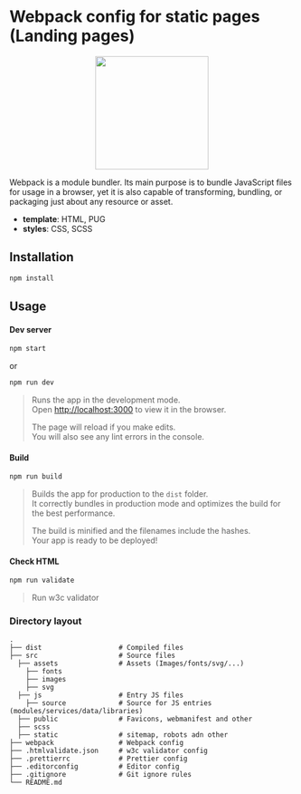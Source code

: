 # Webpack config for static pages (Landing pages)

<div align="center">
  <a href="https://github.com/webpack/webpack">
    <img width="200" height="200" src="https://webpack.js.org/assets/icon-square-big.svg">
  </a>
</div>

Webpack is a module bundler. Its main purpose is to bundle JavaScript files for usage in a browser, yet it is also capable of transforming, bundling, or packaging just about any resource or asset.

- **template**: HTML, PUG
- **styles**: CSS, SCSS

## Installation

```bash
npm install 
```

## Usage

#### Dev server
```bash
npm start 
```
or
```bash
npm run dev 
```
> Runs the app in the development mode.<br />
> Open [http://localhost:3000](http://localhost:3000) to view it in the browser.
> 
> The page will reload if you make edits.<br />
> You will also see any lint errors in the console.

#### Build
```bash
npm run build 
```

> Builds the app for production to the `dist` folder.<br />
> It correctly bundles in production mode and optimizes the build for the best performance.
>
> The build is minified and the filenames include the hashes.<br />
> Your app is ready to be deployed!

#### Check HTML

```bash
npm run validate 
```

> Run w3c validator


### Directory layout

    .
    ├── dist                   # Compiled files
    ├── src                    # Source files
      ├── assets               # Assets (Images/fonts/svg/...)
        ├── fonts
        ├── images
        ├── svg
      ├── js                   # Entry JS files
        ├── source             # Source for JS entries (modules/services/data/libraries)
      ├── public               # Favicons, webmanifest and other
      ├── scss
      ├── static               # sitemap, robots adn other
    ├── webpack                # Webpack config
    ├── .htmlvalidate.json     # w3c validator config
    ├── .prettierrc            # Prettier config
    ├── .editorconfig          # Editor config
    ├── .gitignore             # Git ignore rules
    └── README.md
